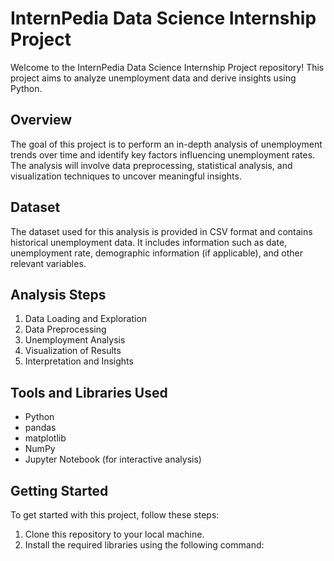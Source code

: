# InternPedia Data Science Internship Project

Welcome to the InternPedia Data Science Internship Project repository! This project aims to analyze unemployment data and derive insights using Python.

## Overview

The goal of this project is to perform an in-depth analysis of unemployment trends over time and identify key factors influencing unemployment rates. The analysis will involve data preprocessing, statistical analysis, and visualization techniques to uncover meaningful insights.

## Dataset

The dataset used for this analysis is provided in CSV format and contains historical unemployment data. It includes information such as date, unemployment rate, demographic information (if applicable), and other relevant variables.

## Analysis Steps

1. Data Loading and Exploration
2. Data Preprocessing
3. Unemployment Analysis
4. Visualization of Results
5. Interpretation and Insights

## Tools and Libraries Used

- Python
- pandas
- matplotlib
- NumPy
- Jupyter Notebook (for interactive analysis)

## Getting Started

To get started with this project, follow these steps:

1. Clone this repository to your local machine.
2. Install the required libraries using the following command:

